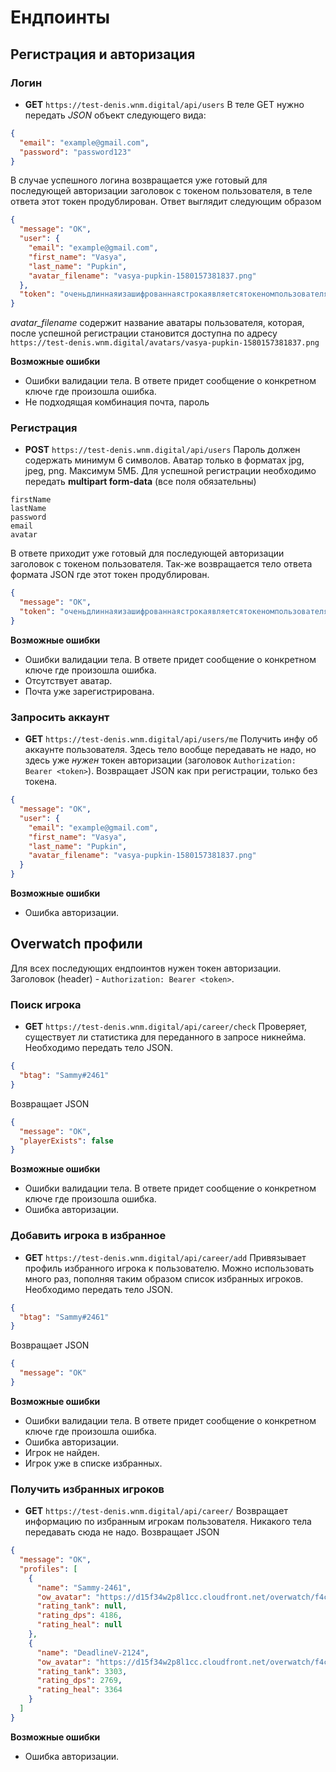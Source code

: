 

# Ендпоинты
## Регистрация и авторизация

### Логин
* **GET** `https://test-denis.wnm.digital/api/users`
В теле GET нужно передать *JSON* объект следующего вида:
```JSON
{
  "email": "example@gmail.com",
  "password": "password123"
}
```
В случае успешного логина возвращается уже готовый для последующей авторизации заголовок с токеном пользователя, в теле ответа этот токен продублирован.
Ответ выглядит следующим образом
```JSON
{
  "message": "OK",
  "user": {
    "email": "example@gmail.com",
    "first_name": "Vasya",
    "last_name": "Pupkin",
    "avatar_filename": "vasya-pupkin-1580157381837.png"
  },
  "token": "оченьдлиннаяизашифрованнаястрокаявляетсятокеномпользователя"
}
```
*avatar_filename* содержит название аватары пользователя, которая, после успешной регистрации становится доступна по адресу `https://test-denis.wnm.digital/avatars/vasya-pupkin-1580157381837.png`

**Возможные ошибки**
* Ошибки валидации тела.
В ответе придет сообщение о конкретном ключе где произошла ошибка.
* Не подходящая комбинация почта, пароль

### Регистрация
* **POST** `https://test-denis.wnm.digital/api/users`
Пароль должен содержать минимум 6 символов.
Аватар только в форматах jpg, jpeg, png. Максимум 5МБ.
Для успешной регистрации необходимо передать **multipart form-data** (все поля обязательны)
```
firstName
lastName
password
email
avatar
```
В ответе приходит уже готовый для последующей авторизации заголовок с токеном пользователя. 
Так-же возвращается тело ответа формата JSON где этот токен продублирован.
```JSON
{
  "message": "OK",
  "token": "оченьдлиннаяизашифрованнаястрокаявляетсятокеномпользователя"
}
```
**Возможные ошибки**
* Ошибки валидации тела.
В ответе придет сообщение о конкретном ключе где произошла ошибка.
* Отсутствует аватар.
* Почта уже зарегистрирована.

### Запросить аккаунт
* **GET** `https://test-denis.wnm.digital/api/users/me` 
Получить инфу об аккаунте пользователя. 
Здесь тело вообще передавать не надо, но здесь уже *нужен* токен авторизации (заголовок `Authorization: Bearer <token>`).
Возвращает JSON как при регистрации, только без токена.
```JSON
{
  "message": "OK",
  "user": {
    "email": "example@gmail.com",
    "first_name": "Vasya",
    "last_name": "Pupkin",
    "avatar_filename": "vasya-pupkin-1580157381837.png"
  }
}
```
**Возможные ошибки**
* Ошибка авторизации.

## Overwatch профили
Для всех последующих ендпоинтов нужен токен авторизации.
Заголовок (header) - `Authorization: Bearer <token>`.

### Поиск игрока
* **GET** `https://test-denis.wnm.digital/api/career/check` 
Проверяет, существует ли статистика для переданного в запросе никнейма.
Необходимо передать тело JSON. 
```JSON
{
  "btag": "Sammy#2461"
}
```
Возвращает JSON
```JSON
{
  "message": "OK",
  "playerExists": false
}
```
**Возможные ошибки**
* Ошибки валидации тела.
В ответе придет сообщение о конкретном ключе где произошла ошибка.
* Ошибка авторизации.

### Добавить игрока в избранное
* **GET** `https://test-denis.wnm.digital/api/career/add` 
Привязывает профиль избранного игрока к пользователю. Можно использовать много раз, пополняя таким образом список избранных игроков.
Необходимо передать тело JSON. 
```JSON
{
  "btag": "Sammy#2461"
}
```
Возвращает JSON
```JSON
{
  "message": "OK"
}
```
**Возможные ошибки**
* Ошибки валидации тела.
В ответе придет сообщение о конкретном ключе где произошла ошибка.
* Ошибка авторизации.
* Игрок не найден.
* Игрок уже в списке избранных.

### Получить избранных игроков
* **GET** `https://test-denis.wnm.digital/api/career/`
Возвращает информацию по избранным игрокам пользователя.
Никакого тела передавать сюда не надо.
Возвращает JSON
```JSON
{
  "message": "OK",
  "profiles": [
    {
      "name": "Sammy-2461",
      "ow_avatar": "https://d15f34w2p8l1cc.cloudfront.net/overwatch/f4c2e1e92d7f3ce8a08b03c4016d1a23528e9281a7de63277870af17481a4f1f.png",
      "rating_tank": null,
      "rating_dps": 4186,
      "rating_heal": null
    },
    {
      "name": "DeadlineV-2124",
      "ow_avatar": "https://d15f34w2p8l1cc.cloudfront.net/overwatch/f4c2e1e92d7f3ce8a08b03c4016d1a23528e9281a7de63277870af17481a4f1f.png",
      "rating_tank": 3303,
      "rating_dps": 2769,
      "rating_heal": 3364
    }
  ]
}
```
**Возможные ошибки**
* Ошибка авторизации.